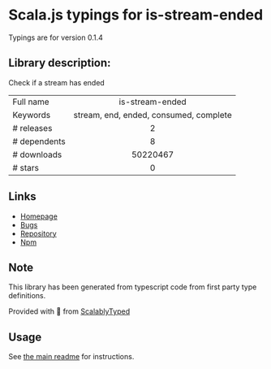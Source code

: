 
# Scala.js typings for is-stream-ended

Typings are for version 0.1.4

## Library description:
Check if a stream has ended

|                    |                 |
| ------------------ | :-------------: |
| Full name          | is-stream-ended |
| Keywords           | stream, end, ended, consumed, complete |
| # releases         | 2 |
| # dependents       | 8 |
| # downloads        | 50220467 |
| # stars            | 0 |

## Links
- [Homepage](https://github.com/stephenplusplus/is-stream-ended#readme)
- [Bugs](https://github.com/stephenplusplus/is-stream-ended/issues)
- [Repository](https://github.com/stephenplusplus/is-stream-ended)
- [Npm](https://www.npmjs.com/package/is-stream-ended)
    


## Note
This library has been generated from typescript code from first party type definitions.

Provided with :purple_heart: from [ScalablyTyped](https://github.com/oyvindberg/ScalablyTyped)

## Usage
See [the main readme](../../readme.md) for instructions.


